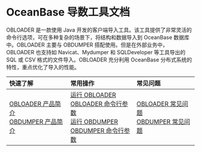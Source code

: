OceanBase 导数工具文档 
=========================
OBLOADER 是一款使用 Java 开发的客户端导入工具。该工具提供了非常灵活的命令行选项，可在多种复杂的场景下，将结构和数据导入到 OceanBase 数据库中。OBLOADER 主要与 OBDUMPER 搭配使用。但是在外部业务中，OBLOADER 也支持如 Navicat、Mydumper 和 SQLDeveloper 等工具导出的 SQL 或 CSV 格式的文件导入。OBLOADER 充分利用 OceanBase 分布式系统的特性，重点优化了导入的性能。

|         快速了解         | 常用操作 |常见问题|
|:-----------------------|:---------|:---------|
|[OBLOADER 产品简介](2.OBLOADER/1.obloader-product-introduction.md)  <br> [OBDUMPER 产品简介](3.OBDUMPER/1.obdumper-product-introduction.md)| [运行 OBLOADER](../../../2.obloader-user-guide/2.run-obloader.md)  <br> [OBLOADER 命令行参数](2.OBLOADER/2.obloader-user-guide/3.obloader-command-line-options.md) <br> [运行 OBDUMPER](3.OBDUMPER/2.obdumper-user-guide/2.run-obdumper.md)<br>[OBDUMPER 命令行参数](3.OBDUMPER/2.obdumper-user-guide/3.obdumper-command-line-options.md)   |[OBLOADER 常见问题](2.OBLOADER/3.obloader-faq.md)<br> [OBDUMPER 常见问题](3.OBDUMPER/3.obdumper-faq.md)  |

